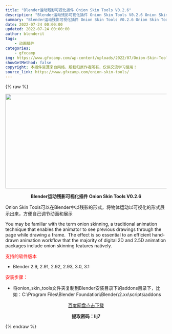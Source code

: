 ```yaml
---
title: "Blender运动残影可视化插件 Onion Skin Tools V0.2.6"
description: "Blender运动残影可视化插件 Onion Skin Tools V0.2.6 Onion Skin Tools可以在Blender中以残影的形式，将物体运动以可视化的形式展示出来，方便自己调节动画..."
summary: "Blender运动残影可视化插件 Onion Skin Tools V0.2.6 Onion Skin Tools可以在Blender中以残影的形式，将物体运动以可视化的形式展示出来，方便自己调节动画..."
date: 2022-07-24 00:00:00
updated: 2022-07-24 00:00:00
author: blenderit
tags: 
    - 动画插件
categories:
    - gfxcamp
img: https://www.gfxcamp.com/wp-content/uploads/2022/07/Onion-Skin-Tools-For-Blender.jpg
showGetMethod: false
copyright: 本插件资源来自网络，版权归原作者所有，仅供交流学习使用！
source_link: https://www.gfxcamp.com/onion-skin-tools/
---
```


{% raw %}
<div><p><img decoding="async" class="aligncenter size-full wp-image-105317" src="https://www.gfxcamp.com/wp-content/uploads/2022/07/Onion-Skin-Tools-For-Blender.jpg" data-src="https://www.gfxcamp.com/wp-content/uploads/2022/07/Onion-Skin-Tools-For-Blender.jpg" alt="" width="590" height="295" data-srcset="https://www.gfxcamp.com/wp-content/uploads/2022/07/Onion-Skin-Tools-For-Blender.jpg 590w, https://www.gfxcamp.com/wp-content/uploads/2022/07/Onion-Skin-Tools-For-Blender-150x75.jpg 150w" data-sizes="(max-width: 590px) 100vw, 590px"></p><p style="text-align: center;"><strong>Blender运动残影可视化插件 Onion Skin Tools V0.2.6</strong></p><p>Onion Skin Tools可以在Blender中以残影的形式，将物体运动以可视化的形式展示出来，方便自己调节动画和展示</p><p>You may be familiar with the term onion skinning, a traditional animation technique that enables the animator to see previous drawings through the page while drawing a frame.  The effect is so<em> </em>essential to an efficient hand-drawn animation workflow that the majority of digital 2D and 2.5D animation packages include onion skinning features natively.</p><p><span style="color: #ff0000;">支持的软件版本</span></p><ul>
<li>Blender 2.9, 2.91, 2.92, 2.93, 3.0, 3.1</li>
</ul><p><span style="color: #ff0000;">安装步骤：</span></p><ul>
<li>将onion_skin_tools文件夹复制到Blender安装目录下的addons目录下，比如：C:\Program Files\Blender Foundation\Blender\2.xx\scripts\addons</li>
</ul><p style="text-align: center;"><a class="maxbutton-3 maxbutton maxbutton-baidu" target="_blank" rel="noopener" href="https://pan.baidu.com/s/1RzXhjAAeRjHFizS8I2StSg?pwd=lij7"><span class="mb-text">百度网盘点击下载</span></a></p><p style="text-align: center;"><strong>提取密码：lij7</strong></p></div>
<div style="display: none">gfxcamp</div>
{% endraw %}